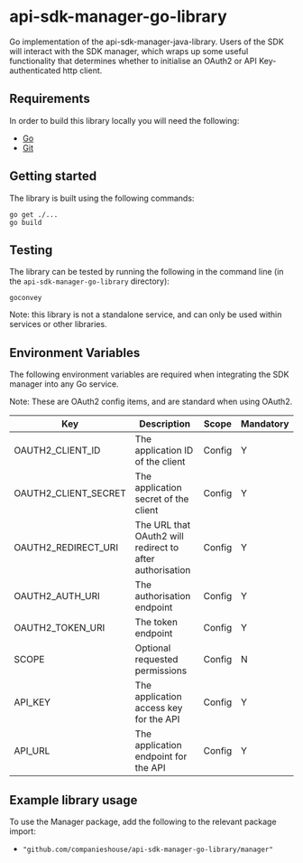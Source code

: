 # api-sdk-manager-go-library

Go implementation of the api-sdk-manager-java-library. Users of the SDK will interact with the SDK manager, 
which wraps up some useful functionality that determines whether to initialise an OAuth2 or API Key-authenticated
http client.

## Requirements

In order to build this library locally you will need the following:
- [Go](https://golang.org/)
- [Git](https://git-scm.com/downloads)

## Getting started

The library is built using the following commands:
```
go get ./...
go build
```

## Testing
The library can be tested by running the following in the command line (in the `api-sdk-manager-go-library` directory):
```
goconvey
```

Note: this library is not a standalone service, and can only be used within services or other libraries.

## Environment Variables
The following environment variables are required when integrating the SDK manager into any Go service.

Note: These are OAuth2 config items, and are standard when using OAuth2.

Key | Description | Scope | Mandatory
----|-------------|-------|-----------
OAUTH2_CLIENT_ID | The application ID of the client | Config | Y
OAUTH2_CLIENT_SECRET | The application secret of the client | Config | Y
OAUTH2_REDIRECT_URI | The URL that OAuth2 will redirect to after authorisation | Config | Y
OAUTH2_AUTH_URI | The authorisation endpoint  | Config | Y
OAUTH2_TOKEN_URI | The token endpoint | Config | Y
SCOPE | Optional requested permissions | Config | N
API_KEY | The application access key for the API | Config | Y
API_URL | The application endpoint for the API | Config | Y

## Example library usage

To use the Manager package, add the following to the relevant package import:
- `"github.com/companieshouse/api-sdk-manager-go-library/manager"`
